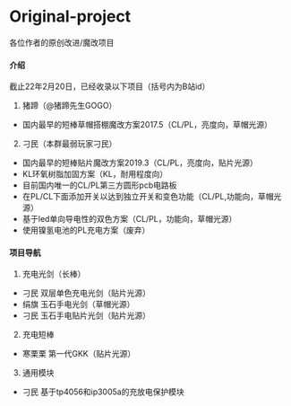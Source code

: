 # Original-project
各位作者的原创改进/魔改项目


#### 介绍
截止22年2月20日，已经收录以下项目（括号内为B站id）<br>
1. 猪蹄（@猪蹄先生GOGO）
- 国内最早的短棒草帽搭棚魔改方案2017.5（CL/PL，亮度向，草帽光源）

2. 刁民（本群最弱玩家刁民）
- 国内最早的短棒贴片魔改方案2019.3（CL/PL，亮度向，贴片光源）
- KL环氧树脂加固方案（KL，耐用程度向）
- 目前国内唯一的CL/PL第三方圆形pcb电路板
- 在PL/CL下面添加开关以达到独立开关和变色功能（CL/PL,功能向，草帽光源）
- 基于led单向导电性的双色方案（CL/PL，功能向，草帽光源）
- 使用镍氢电池的PL充电方案（废弃）



#### 项目导航
1. 充电光剑（长棒）
-  刁民 双层单色充电光剑（贴片光源）
-  绢旗 玉石手电光剑（草帽光源）
-  刁民 玉石手电贴片光剑（贴片光源）

2. 充电短棒
-  寒栗栗 第一代GKK（贴片光源）

3. 通用模块 
-  刁民 基于tp4056和ip3005a的充放电保护模块
